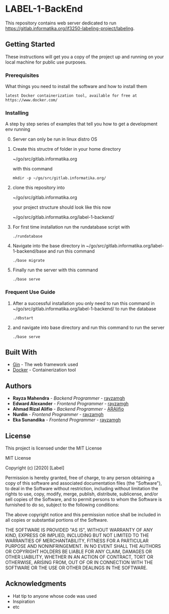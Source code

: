 # LABEL-1-BackEnd

This repository contains web server dedicated to run https://gitlab.informatika.org/if3250-labeling-project/labeling.

## Getting Started

These instructions will get you a copy of the project up and running on your local machine for public use purposes. 

### Prerequisites

What things you need to install the software and how to install them

```
latest Docker containerization tool, available for free at https://www.docker.com/
```

### Installing

A step by step series of examples that tell you how to get a development env running


0. Server can only be run in linux distro OS

1. Create this structre of folder in your home directory

   ~/go/src/gitlab.informatika.org
   
   with this command
    ```
   mkdir -p ~/go/src/gitlab.informatika.org/
    ```
2. clone this repository into 

    ~/go/src/gitlab.informatika.org
    
    your project structure should look like this now
    
     ~/go/src/gitlab.informatika.org/label-1-backend/
    
3. For first time installation run the rundatabase script with

   ```
   ./rundatabase
   ```

4. Navigate into the base directory in ~/go/src/gitlab.informatika.org/label-1-backend/base and run this command
   
   ```
   ./base migrate
   ```
   
5. Finally run the server with this command

   ```
   ./base serve
   ```
   
### Frequent Use Guide

1. After a successful installation you only need to run this command in ~/go/src/gitlab.informatika.org/label-1-backend/ to run the database
   
    ```
   ./dbstart
   ``` 
2. and navigate into base directory and run this command to run the server
   ```
   ./base serve
   ```

## Built With

* [Gin](https://github.com/gin-gonic/gin) - The web framework used
* [Docker](https://www.docker.com/) - Containerization tool

## Authors

* **Rayza Mahendra** - *Backend Programmer* - [rayzamgh](https://github.com/rayzamgh)
* **Edward Alexander** - *Frontend Programmer* - [rayzamgh](https://github.com/rayzamgh)
* **Ahmad Rizal Alifio** - *Backend Programmer* - [ARAlifio](https://github.com/ARAlifio)
* **Nurdin** - *Frontend Programmer* - [rayzamgh](https://github.com/rayzamgh)
* **Eka Sunandika** - *Frontend Programmer* - [rayzamgh](https://github.com/rayzamgh)

## License

This project is licensed under the MIT License 

MIT License

Copyright (c) [2020] [Label]

Permission is hereby granted, free of charge, to any person obtaining a copy
of this software and associated documentation files (the "Software"), to deal
in the Software without restriction, including without limitation the rights
to use, copy, modify, merge, publish, distribute, sublicense, and/or sell
copies of the Software, and to permit persons to whom the Software is
furnished to do so, subject to the following conditions:

The above copyright notice and this permission notice shall be included in all
copies or substantial portions of the Software.

THE SOFTWARE IS PROVIDED "AS IS", WITHOUT WARRANTY OF ANY KIND, EXPRESS OR
IMPLIED, INCLUDING BUT NOT LIMITED TO THE WARRANTIES OF MERCHANTABILITY,
FITNESS FOR A PARTICULAR PURPOSE AND NONINFRINGEMENT. IN NO EVENT SHALL THE
AUTHORS OR COPYRIGHT HOLDERS BE LIABLE FOR ANY CLAIM, DAMAGES OR OTHER
LIABILITY, WHETHER IN AN ACTION OF CONTRACT, TORT OR OTHERWISE, ARISING FROM,
OUT OF OR IN CONNECTION WITH THE SOFTWARE OR THE USE OR OTHER DEALINGS IN THE
SOFTWARE.


## Acknowledgments

* Hat tip to anyone whose code was used
* Inspiration
* etc
